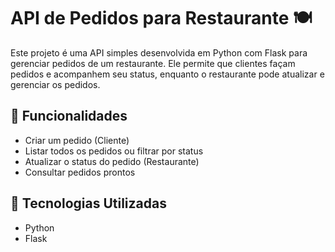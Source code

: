 # API de Pedidos para Restaurante 🍽️

Este projeto é uma API simples desenvolvida em Python com Flask para gerenciar pedidos de um restaurante. Ele permite que clientes façam pedidos e acompanhem seu status, enquanto o restaurante pode atualizar e gerenciar os pedidos.

## 📌 Funcionalidades

- Criar um pedido (Cliente)
- Listar todos os pedidos ou filtrar por status
- Atualizar o status do pedido (Restaurante)
- Consultar pedidos prontos

## 🚀 Tecnologias Utilizadas

- Python
- Flask
